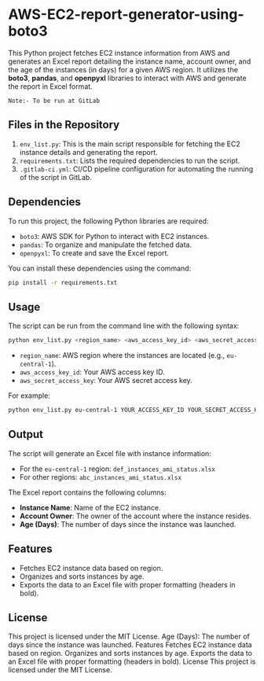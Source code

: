 # AWS-EC2-report-generator-using-boto3

This Python project fetches EC2 instance information from AWS and generates an Excel report detailing the instance name, account owner, and the age of the instances (in days) for a given AWS region. It utilizes the **boto3**, **pandas**, and **openpyxl** libraries to interact with AWS and generate the report in Excel format.

`Note:- To be run at GitLab`

## Files in the Repository

1. `env_list.py`: This is the main script responsible for fetching the EC2 instance details and generating the report.
2. `requirements.txt`: Lists the required dependencies to run the script.
3. `.gitlab-ci.yml`: CI/CD pipeline configuration for automating the running of the script in GitLab.

## Dependencies

To run this project, the following Python libraries are required:

* `boto3`: AWS SDK for Python to interact with EC2 instances.
* `pandas`: To organize and manipulate the fetched data.
* `openpyxl`: To create and save the Excel report.

You can install these dependencies using the command:

```bash
pip install -r requirements.txt
```

## Usage

The script can be run from the command line with the following syntax:

```bash
python env_list.py <region_name> <aws_access_key_id> <aws_secret_access_key>
```

* `region_name`: AWS region where the instances are located (e.g., `eu-central-1`).
* `aws_access_key_id`: Your AWS access key ID.
* `aws_secret_access_key`: Your AWS secret access key.

For example:

```bash
python env_list.py eu-central-1 YOUR_ACCESS_KEY_ID YOUR_SECRET_ACCESS_KEY
```

## Output

The script will generate an Excel file with instance information:

* For the `eu-central-1` region: `def_instances_ami_status.xlsx`
* For other regions: `abc_instances_ami_status.xlsx`

The Excel report contains the following columns:

* **Instance Name**: Name of the EC2 instance.
* **Account Owner**: The owner of the account where the instance resides.
* **Age (Days)**: The number of days since the instance was launched.

## Features

* Fetches EC2 instance data based on region.
* Organizes and sorts instances by age.
* Exports the data to an Excel file with proper formatting (headers in bold).

## License

This project is licensed under the MIT License.
Age (Days): The number of days since the instance was launched.
Features
Fetches EC2 instance data based on region.
Organizes and sorts instances by age.
Exports the data to an Excel file with proper formatting (headers in bold).
License
This project is licensed under the MIT License.
